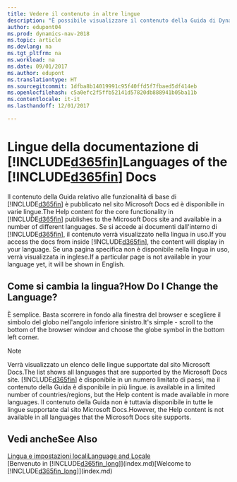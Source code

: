```yaml
---
title: Vedere il contenuto in altre lingue
description: "È possibile visualizzare il contenuto della Guida di Dynamics NAV in altre lingue."
author: edupont04
ms.prod: dynamics-nav-2018
ms.topic: article
ms.devlang: na
ms.tgt_pltfrm: na
ms.workload: na
ms.date: 09/01/2017
ms.author: edupont
ms.translationtype: HT
ms.sourcegitcommit: 1dfba8b14019991c95f40ffd5f7fbaed5df414eb
ms.openlocfilehash: c5a0efc2f5ffb52141d57820db888941b05ba11b
ms.contentlocale: it-it
ms.lasthandoff: 12/01/2017

---
```

# <a name="languages-of-the-included365finincludesd365finmdmd-docs"></a><span data-ttu-id="ae349-103">Lingue della documentazione di [!INCLUDE[d365fin](includes/d365fin_md.md)]</span><span class="sxs-lookup"><span data-stu-id="ae349-103">Languages of the [!INCLUDE[d365fin](includes/d365fin_md.md)] Docs</span></span>
<span data-ttu-id="ae349-104">Il contenuto della Guida relativo alle funzionalità di base di [!INCLUDE[d365fin](includes/d365fin_md.md)] è pubblicato nel sito Microsoft Docs ed è disponibile in varie lingue.</span><span class="sxs-lookup"><span data-stu-id="ae349-104">The Help content for the core functionality in [!INCLUDE[d365fin](includes/d365fin_md.md)] publishes to the Microsoft Docs site and available in a number of different languages.</span></span> <span data-ttu-id="ae349-105">Se si accede ai documenti dall'interno di [!INCLUDE[d365fin](includes/d365fin_md.md)], il contenuto verrà visualizzato nella lingua in uso.</span><span class="sxs-lookup"><span data-stu-id="ae349-105">If you access the docs from inside [!INCLUDE[d365fin](includes/d365fin_md.md)], the content will display in your language.</span></span> <span data-ttu-id="ae349-106">Se una pagina specifica non è disponibile nella lingua in uso, verrà visualizzata in inglese.</span><span class="sxs-lookup"><span data-stu-id="ae349-106">If a particular page is not available in your language yet, it will be shown in English.</span></span>

## <a name="how-do-i-change-the-language"></a><span data-ttu-id="ae349-107">Come si cambia la lingua?</span><span class="sxs-lookup"><span data-stu-id="ae349-107">How Do I Change the Language?</span></span>
<span data-ttu-id="ae349-108">È semplice. Basta scorrere in fondo alla finestra del browser e scegliere il simbolo del globo nell'angolo inferiore sinistro.</span><span class="sxs-lookup"><span data-stu-id="ae349-108">It's simple - scroll to the bottom of the browser window and choose the globe symbol in the bottom left corner.</span></span>

> [!NOTE]  
> <span data-ttu-id="ae349-109">Verrà visualizzato un elenco delle lingue supportate dal sito Microsoft Docs.</span><span class="sxs-lookup"><span data-stu-id="ae349-109">The list shows all languages that are supported by the Microsoft Docs site.</span></span> [!INCLUDE[d365fin](includes/d365fin_md.md)]<span data-ttu-id="ae349-110"> è disponibile in un numero limitato di paesi, ma il contenuto della Guida è disponibile in più lingue.</span><span class="sxs-lookup"><span data-stu-id="ae349-110"> is available in a limited number of countries/regions, but the Help content is made available in more languages.</span></span> <span data-ttu-id="ae349-111">Il contenuto della Guida non è tuttavia disponibile in tutte le lingue supportate dal sito Microsoft Docs.</span><span class="sxs-lookup"><span data-stu-id="ae349-111">However, the Help content is not available in all languages that the Microsoft Docs site supports.</span></span>

## <a name="see-also"></a><span data-ttu-id="ae349-112">Vedi anche</span><span class="sxs-lookup"><span data-stu-id="ae349-112">See Also</span></span>
[<span data-ttu-id="ae349-113">Lingua e impostazioni locali</span><span class="sxs-lookup"><span data-stu-id="ae349-113">Language and Locale</span></span>](about-locale-language.md)  
<span data-ttu-id="ae349-114">[Benvenuto in [!INCLUDE[d365fin_long](includes/d365fin_long_md.md)]](index.md)</span><span class="sxs-lookup"><span data-stu-id="ae349-114">[Welcome to [!INCLUDE[d365fin_long](includes/d365fin_long_md.md)]](index.md)</span></span>  

